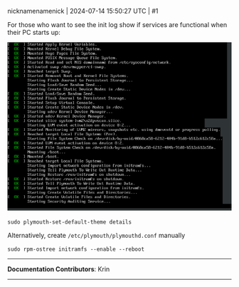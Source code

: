 nicknamenamenick | 2024-07-14 15:50:27 UTC | #1

For those who want to see the init log show if services are functional when their PC starts up:

![OK|666x500](../img/OK.png)

```command
sudo plymouth-set-default-theme details
```

Alternatively, create `/etc/plymouth/plymouthd.conf` manually

```command
sudo rpm-ostree initramfs --enable --reboot
```

<hr>

**Documentation Contributors**: Krin

---
